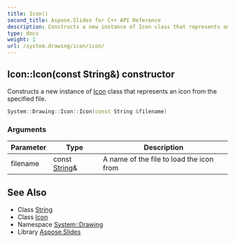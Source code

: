 ```yaml
---
title: Icon()
second_title: Aspose.Slides for C++ API Reference
description: Constructs a new instance of Icon class that represents an icon from the specified file.
type: docs
weight: 1
url: /system.drawing/icon/icon/
---
```

## Icon::Icon(const String\&) constructor


Constructs a new instance of [Icon](../) class that represents an icon from the specified file.

```cpp
System::Drawing::Icon::Icon(const String &filename)
```


### Arguments

| Parameter | Type | Description |
| --- | --- | --- |
| filename | const [String](../../../system/string/)\& | A name of the file to load the icon from |

## See Also

* Class [String](../../../system/string/)
* Class [Icon](../)
* Namespace [System::Drawing](../../)
* Library [Aspose.Slides](../../../)